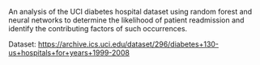An analysis of the UCI diabetes hospital dataset using random forest and neural networks to determine the likelihood of patient readmission and identify the contributing factors of such
occurrences.

Dataset: https://archive.ics.uci.edu/dataset/296/diabetes+130-us+hospitals+for+years+1999-2008
